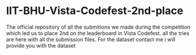 # IIT-BHU-Vista-Codefest-2nd-place


The official repository of all the submitions we made during the competition which led us to place 2nd on the leaderboard in Vista Codefest. all the tries are here with all the submission files. For the dataset contact me i will provide you with the dataset
